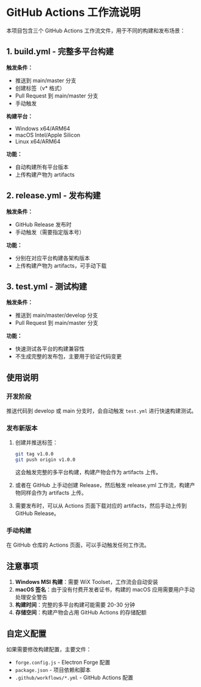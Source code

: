 # GitHub Actions 工作流说明

本项目包含三个 GitHub Actions 工作流文件，用于不同的构建和发布场景：

## 1. build.yml - 完整多平台构建

**触发条件：**
- 推送到 main/master 分支
- 创建标签（v* 格式）
- Pull Request 到 main/master 分支
- 手动触发

**构建平台：**
- Windows x64/ARM64
- macOS Intel/Apple Silicon
- Linux x64/ARM64

**功能：**
- 自动构建所有平台版本
- 上传构建产物为 artifacts

## 2. release.yml - 发布构建

**触发条件：**
- GitHub Release 发布时
- 手动触发（需要指定版本号）

**功能：**
- 分别在对应平台构建各架构版本
- 上传构建产物为 artifacts，可手动下载

## 3. test.yml - 测试构建

**触发条件：**
- 推送到 main/master/develop 分支
- Pull Request 到 main/master 分支

**功能：**
- 快速测试各平台的构建兼容性
- 不生成完整的发布包，主要用于验证代码变更

## 使用说明

### 开发阶段
推送代码到 develop 或 main 分支时，会自动触发 `test.yml` 进行快速构建测试。

### 发布新版本
1. 创建并推送标签：
   ```bash
   git tag v1.0.0
   git push origin v1.0.0
   ```
   这会触发完整的多平台构建，构建产物会作为 artifacts 上传。

2. 或者在 GitHub 上手动创建 Release，然后触发 release.yml 工作流，构建产物同样会作为 artifacts 上传。

3. 需要发布时，可以从 Actions 页面下载对应的 artifacts，然后手动上传到 GitHub Release。

### 手动构建
在 GitHub 仓库的 Actions 页面，可以手动触发任何工作流。

## 注意事项

1. **Windows MSI 构建**：需要 WiX Toolset，工作流会自动安装
2. **macOS 签名**：由于没有付费开发者证书，构建的 macOS 应用需要用户手动处理安全警告
3. **构建时间**：完整的多平台构建可能需要 20-30 分钟
4. **存储空间**：构建产物会占用 GitHub Actions 的存储配额

## 自定义配置

如果需要修改构建配置，主要文件：
- `forge.config.js` - Electron Forge 配置
- `package.json` - 项目依赖和脚本
- `.github/workflows/*.yml` - GitHub Actions 配置